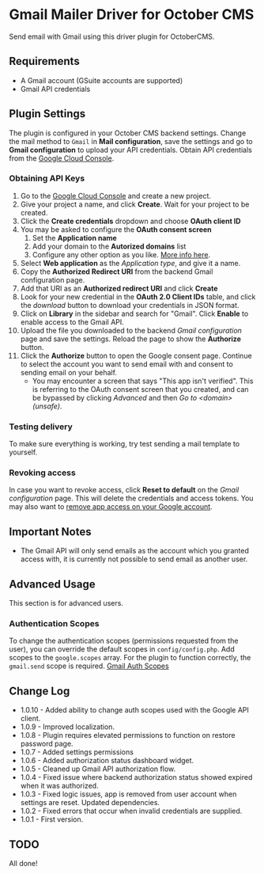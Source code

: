 # Gmail Mailer Driver for October CMS

Send email with Gmail using this driver plugin for OctoberCMS.

## Requirements

* A Gmail account (GSuite accounts are supported)
* Gmail API credentials

## Plugin Settings

The plugin is configured in your October CMS backend settings. Change the mail method to ``Gmail`` in **Mail configuration**, save the settings and go to **Gmail configuration** to upload your API credentials. Obtain API credentials from the [Google Cloud Console](https://console.cloud.google.com/apis/credentials).

### Obtaining API Keys
1. Go to the [Google Cloud Console](https://console.cloud.google.com/apis/credentials) and create a new project.
2. Give your project a name, and click **Create**. Wait for your project to be created.
3. Click the **Create credentials** dropdown and choose **OAuth client ID**
4. You may be asked to configure the **OAuth consent screen**
    1. Set the **Application name**
    2. Add your domain to the **Autorized domains** list
    3. Configure any other option as you like. [More info here](https://support.google.com/cloud/answer/6158849).
5. Select **Web application** as the *Application type*, and give it a name.
6. Copy the **Authorized Redirect URI** from the backend Gmail configuration page.
7. Add that URI as an **Authorized redirect URI** and click **Create**
8. Look for your new credential in the **OAuth 2.0 Client IDs** table, and click the *download* button to download your credentials in JSON format.
9. Click on **Library** in the sidebar and search for "Gmail". Click **Enable** to enable access to the Gmail API.
10. Upload the file you downloaded to the backend *Gmail configuration* page and save the settings. Reload the page to show the **Authorize** button.
11. Click the **Authorize** button to open the Google consent page. Continue to select the account you want to send email with and consent to sending email on your behalf.
    * You may encounter a screen that says "This app isn't verified". This is referring to the OAuth consent screen that you created, and can be bypassed by clicking *Advanced* and then *Go to \<domain\> (unsafe)*.

### Testing delivery
To make sure everything is working, try test sending a mail template to yourself.

### Revoking access
In case you want to revoke access, click **Reset to default** on the *Gmail configuration* page. This will delete the credentials and access tokens. You may also want to [remove app access on your Google account](https://support.google.com/accounts/answer/3466521).

## Important Notes
* The Gmail API will only send emails as the account which you granted access with, it is currently not possible to send email as another user.

## Advanced Usage

This section is for advanced users.

### Authentication Scopes

To change the authentication scopes (permissions requested from the user), you can override the default scopes in `config/config.php`. Add scopes to the `google.scopes` array. For the plugin to function correctly, the `gmail.send` scope is required. [Gmail Auth Scopes](https://developers.google.com/gmail/api/auth/scopes)

## Change Log

* 1.0.10 - Added ability to change auth scopes used with the Google API client.
* 1.0.9 - Improved localization.
* 1.0.8 - Plugin requires elevated permissions to function on restore password page.
* 1.0.7 - Added settings permissions
* 1.0.6 - Added authorization status dashboard widget.
* 1.0.5 - Cleaned up Gmail API authorization flow.
* 1.0.4 - Fixed issue where backend authorization status showed expired when it was authorized.
* 1.0.3 - Fixed logic issues, app is removed from user account when settings are reset. Updated dependencies.
* 1.0.2 - Fixed errors that occur when invalid credentials are supplied.
* 1.0.1 - First version.

## TODO

All done!
